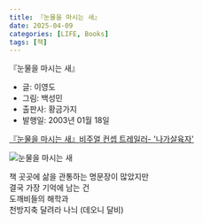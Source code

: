 ```yaml
---
title: 『눈물을 마시는 새』
date: 2025-04-09
categories: [LIFE, Books]
tags: [책]
---
```



『눈물을 마시는 새』
- 글: 이영도
- 그림: 백성민
- 출판사: 황금가지
- 발행일: 2003년 01월 18일


[『눈물을 마시는 새』비주얼 컨셉 트레일러- '나가살육자'](https://youtu.be/tXCO6wSrZRw)


![눈물을 마시는 새](https://kraftonmontreal.com/wp-content/uploads/2023/02/26-w.jpg)


책 곳곳에 삶을 관통하는 명문장이 많았지만  
결국 가장 기억에 남는 건  
도깨비들의 해학과  
천방지축 달려라 나늬 (데오니 달비)  

